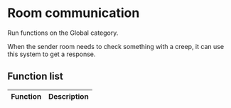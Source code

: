 # Room communication

Run functions on the Global category.

When the sender room needs to check something with a creep, it can use this system to get a response.

## Function list

| Function      | Description                |
|---------------|:--------------------------:|
